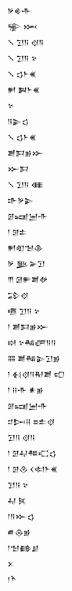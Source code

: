 <div class='block'>
<div class='line'>𒃻𒄯𒋥</div>
<div class='line'>𒊌 𒈲</div>
<div class='line'>𒑳 𒋛𒀀 𒋼𒀀</div>
<div class='line'>𒑳 𒋛𒀀 𒆳</div>
<div class='line'>𒑳 𒌓𒈨𒌍</div>
<div class='line'>𒂍 𒀉𒈨𒌍</div>
<div class='line'>𒆳</div>
<div class='line'>𒀀𒉌𒌓</div>
<div class='line'>𒑳 𒌓𒈨𒌍</div>
<div class='line'>𒋢𒁕𒂊𒁍</div>
<div class='line'>𒁍𒁕</div>
<div class='line'>𒑳 𒋛𒀀 𒈪</div>
<div class='line'>𒈥𒃻𒉌</div>
<div class='line'>𒌆𒍢𒅁𒋥</div>
<div class='line'>𒁹 𒌆𒉺</div>
<div class='line'>𒂍𒊏𒈠𒆠</div>
<div class='line'>𒃻 𒆥𒅕𒋛</div>
<div class='line'>𒐈 𒌆𒊓𒋢𒉻</div>
<div class='line'>𒁉𒋼</div>
<div class='line'>𒍠 𒋛𒀀 𒆳</div>
<div class='line'>𒁹 𒋢𒁕𒂊𒁍</div>
<div class='line'>𒊭 𒆳𒄀𒂇𒀀𒀀</div>
<div class='line'>𒐍 𒋢𒄀𒉌𒋛𒂊</div>
<div class='line'>𒁹 𒈬𒋼𒀀𒊑𒋢 𒍏</div>
<div class='line'>𒁹 𒍝𒋥 𒀭𒂊</div>
<div class='line'>𒌆𒍢𒅁𒋥</div>
<div class='line'>𒄑𒄖𒍝 𒊺𒉺𒋼</div>
<div class='line'>𒋛𒀀 𒋼𒀀</div>
<div class='line'>𒁹 𒌆𒄷𒍣𒄣𒌓</div>
<div class='line'>𒁹 𒌆𒊮 𒌋𒊕𒈨𒌍</div>
<div class='line'>𒋛𒀀 𒆳</div>
<div class='line'>𒄷 𒍮</div>
<div class='line'>𒁹𒀀𒁍𒌓</div>
<div class='line'>𒌑𒁲𒂊</div>
<div class='line'>𒁹𒈠𒂵𒋗</div>
<div class='line'>𒉽</div>
<div class='line'>𒁹𒋻</div>
</div>